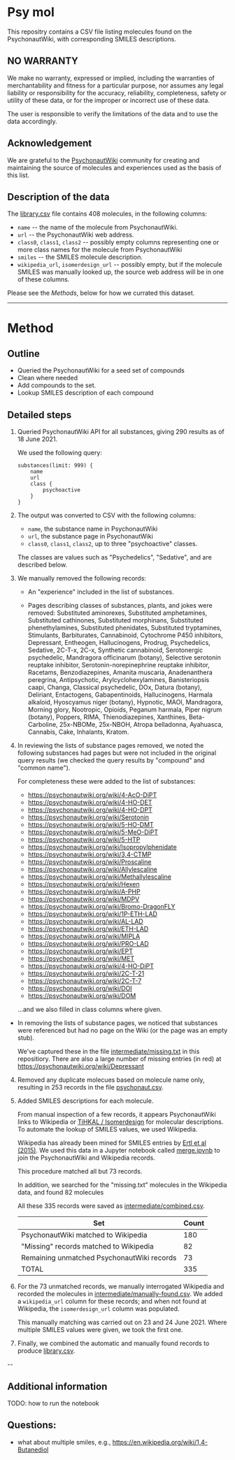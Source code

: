 # Psy mol

This repositry contains a CSV file listing molecules found on the PsychonautWiki,
with corresponding SMILES descriptions.

## NO WARRANTY

We make no warranty, expressed or implied, including the warranties of merchantability and fitness for a particular purpose, nor assumes any legal liability  or responsibility for the accuracy, reliability, completeness, safety or utility of these data, or for the improper or incorrect use of these data.  

The user is responsible to verify the limitations of the data and to use the data accordingly.

## Acknowledgement

We are grateful to the [PsychonautWiki](https://psychonautwiki.org/) community for creating and maintaining the source of molecules and experiences used as the basis of this list.

## Description of the data

The [library.csv](library.csv) file contains 408 molecules, in the following columns:

- `name` -- the name of the molecule from PsychonautWiki.
- `url` -- the PsychonautWiki web address. 
- `class0`, `class1`, `class2` -- possibly empty columns representing one or more class names for the molecule from PsychonautWiki
- `smiles` -- the SMILES molecule description.
- `wikipedia_url`, `isomerdesign_url` -- possibly empty, but if the molecule SMILES was manually looked up, the source web address will be in one of these columns.

Please see the _Methods_, below for how we currated this dataset.

---

# Method

## Outline

- Queried the PsychonautWiki for a seed set of compounds
- Clean where needed
- Add compounds to the set.
- Lookup SMILES description of each compound

## Detailed steps

1. Queried PsychonautWiki API for all substances, giving 290 results as of 18 June 2021.

    We used the following query:

    ```
    substances(limit: 999) {
        name 
        url
        class {
            psychoactive
        }	
    }
    ```

2. The output was converted to CSV with the following columns:

    - `name`, the substance name in PsychonautWiki
    - `url`, the substance page in PsychonautWiki
    - `class0`, `class1`, `class2`, up to three "psychoactive" classes.

    The classes are values such as "Psychedelics", "Sedative", and are described below.

2. We manually removed the following records:

    - An "experience" included in the list of substances.

    - Pages describing classes of substances, plants, and jokes were removed: Substituted aminorexes, Substituted amphetamines, Substituted cathinones, Substituted morphinans, Substituted phenethylamines, Substituted phenidates, Substituted tryptamines, Stimulants, Barbiturates, Cannabinoid, Cytochrome P450 inhibitors, Depressant, Entheogen, Hallucinogens, Prodrug, Psychedelics, Sedative, 2C-T-x, 2C-x, Synthetic cannabinoid, Serotonergic psychedelic, Mandragora officinarum (botany), Selective serotonin reuptake inhibitor, Serotonin-norepinephrine reuptake inhibitor, Racetams, Benzodiazepines, Amanita muscaria, Anadenanthera peregrina, Antipsychotic, Arylcyclohexylamines, Banisteriopsis caapi, Changa, Classical psychedelic, DOx, Datura (botany), Deliriant, Entactogens, Gabapentinoids, Hallucinogens, Harmala alkaloid, Hyoscyamus niger (botany), Hypnotic, MAOI, Mandragora, Morning glory, Nootropic, Opioids, Peganum harmala, Piper nigrum (botany), Poppers, RIMA, Thienodiazepines, Xanthines, Beta-Carboline, 25x-NBOMe, 25x-NBOH, Atropa belladonna, Ayahuasca, Cannabis, Cake, Inhalants, Kratom.

3. In reviewing the lists of substance pages removed, we noted the following substances had pages but were not included in the original query results (we checked the query results by "compound" and "common name"). 

    For completeness these were added to the list of substances:

    - https://psychonautwiki.org/wiki/4-AcO-DiPT
    - https://psychonautwiki.org/wiki/4-HO-DET
    - https://psychonautwiki.org/wiki/4-HO-DPT
    - https://psychonautwiki.org/wiki/Serotonin
    - https://psychonautwiki.org/wiki/5-HO-DMT
    - https://psychonautwiki.org/wiki/5-MeO-DiPT
    - https://psychonautwiki.org/wiki/5-HTP
    - https://psychonautwiki.org/wiki/Isopropylphenidate
    - https://psychonautwiki.org/wiki/3,4-CTMP
    - https://psychonautwiki.org/wiki/Proscaline
    - https://psychonautwiki.org/wiki/Allylescaline
    - https://psychonautwiki.org/wiki/Methallylescaline
    - https://psychonautwiki.org/wiki/Hexen
    - https://psychonautwiki.org/wiki/A-PHP
    - https://psychonautwiki.org/wiki/MDPV
    - https://psychonautwiki.org/wiki/Bromo-DragonFLY
    - https://psychonautwiki.org/wiki/1P-ETH-LAD
    - https://psychonautwiki.org/wiki/AL-LAD
    - https://psychonautwiki.org/wiki/ETH-LAD
    - https://psychonautwiki.org/wiki/MIPLA
    - https://psychonautwiki.org/wiki/PRO-LAD
    - https://psychonautwiki.org/wiki/EPT
    - https://psychonautwiki.org/wiki/MET
    - https://psychonautwiki.org/wiki/4-HO-DiPT
    - https://psychonautwiki.org/wiki/2C-T-21
    - https://psychonautwiki.org/wiki/2C-T-7
    - https://psychonautwiki.org/wiki/DOI
    - https://psychonautwiki.org/wiki/DOM

    ...and we also filled in class columns where given.

- In removing the lists of substance pages, we noticed that substances were referenced but had no page on the Wiki (or the page was an empty stub).

    We've captured these in the file [intermediate/missing.txt](intermediate/missing.txt) in this repositiory. There are also a large number of missing entries (in red) at https://psychonautwiki.org/wiki/Depressant

4. Removed any duplicate molecues based on molecule name only, resulting in 253 records in the file [psychonaut.csv](psychonaut.csv).

5. Added SMILES descriptions for each molecule.

    From manual inspection of a few records, it appears PsychonautWiki links to Wikipedia or [TiHKAL / Isomerdesign](https://isomerdesign.com) for molecular descriptions. To automate the lookup of SMILES values, we used Wikipedia.
 
    Wikipedia has already been mined for SMILES entries by [Ertl et al (2015)](https://jcheminf.biomedcentral.com/articles/10.1186/s13321-015-0061-y). We used this data in a Jupyter notebook called [merge.ipynb](merge.ipynb) 
    to join the PsychonautWiki and Wikipedia records.

    This procedure matched all but 73 records. 

    In addition, we searched for the "missing.txt" molecules in the Wikipedia data, and found 82 molecules

    All these 335 records were saved as [intermediate/combined.csv](intermediate/combined.csv).

    | Set     | Count |
    |---------|-------|
    | PsychonautWiki matched to Wikipedia        | 180 |
    | "Missing" records matched to Wikipedia     | 82 |
    | Remaining unmatched PsychonautWiki records | 73 |
    | TOTAL | 335 | 


6. For the 73 unmatched records, we manually interrogated Wikipedia and recorded the molecules in [intermediate/manually-found.csv](intermediate/manually-found.csv). We added a `wikipedia_url` column for these records; and when not found at Wikipedia, the `isomerdesign_url` column was populated. 

    This manually matching was carried out on 23 and 24 June 2021. Where multiple SMILES values were given, we took the first one.

7. Finally, we combined the automatic and manually found records to produce [library.csv](library.csv). 



--

## Additional information

TODO: how to run the notebook

## Questions:

- what about multiple smiles, e.g., https://en.wikipedia.org/wiki/1,4-Butanediol


